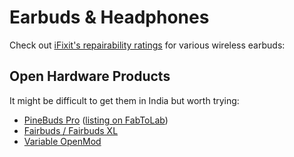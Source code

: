 # Earbuds & Headphones

Check out [iFixit's repairability ratings](https://www.ifixit.com/repairability/wireless-earbud-repairability-scores) for various wireless earbuds:

## Open Hardware Products

It might be difficult to get them in India but worth trying:

* [PineBuds Pro](https://pine64.org/devices/pinebuds_pro/) ([listing on FabToLab](https://www.fabtolab.com/pine64-pinebuds-pro%E2%80%93open-firmware-capable-anc-wireless-earbuds))
* [Fairbuds / Fairbuds XL](https://shop.fairphone.com/fairbuds)
* [Variable OpenMod](https://variablestaticaudio.com/pages/variable-openmod)


